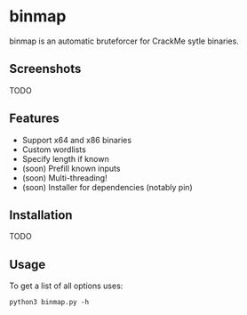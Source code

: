 # binmap

binmap is an automatic bruteforcer for CrackMe sytle binaries.

Screenshots
----

TODO

Features
----

-   Support x64 and x86 binaries
-   Custom wordlists
-   Specify length if known
-   (soon)  Prefill known inputs
-   (soon)  Multi-threading!
-   (soon)  Installer for dependencies (notably pin)

Installation
----

TODO

Usage
----

To get a list of all options uses:

    python3 binmap.py -h
